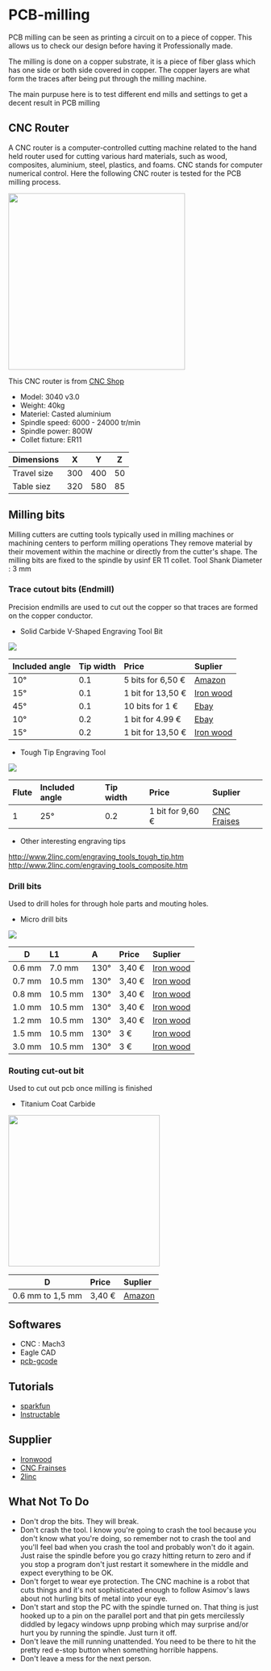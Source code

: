 # PCB-milling

PCB milling can be seen as printing a circuit on to a piece of copper. This allows us to
check our design before having it Professionally made.

The milling is done on a copper substrate, it is a piece of fiber glass which has one side or both side covered in copper. The copper layers are what form the traces after being put through the milling machine.

The main purpuse here is to test different end mills and settings to get a decent result in PCB milling

## CNC Router

A CNC router is a computer-controlled cutting machine related to the hand held router used for cutting various hard materials, such as wood, composites, aluminium, steel, plastics, and foams. CNC stands for computer numerical control.
Here the following CNC router is tested for the PCB milling process.

<img src="http://www.cnc-shop.ch/user/cimage/3040-03.jpg" width="350">

This CNC router is from [CNC Shop](http://www.cnc-shop.ch/cnc3040.html)

* Model: 3040 v3.0
* Weight: 40kg
* Materiel: Casted aluminium
* Spindle speed: 6000 - 24000 tr/min
* Spindle power: 800W
* Collet fixture: ER11

Dimensions |  X  |  Y  |  Z  |
-----------|-----|-----|-----|
Travel size| 300 | 400 |  50
Table siez | 320 | 580 |  85

## Milling bits

Milling cutters are cutting tools typically used in milling machines or machining centers to perform milling operations They remove material by their movement within the machine or directly from the cutter's shape. The milling bits are fixed to the spindle by usinf ER 11 collet.
Tool Shank Diameter : 3 mm

### Trace cutout bits (Endmill)

Precision endmills are used to cut out the copper so that traces
are formed on the copper conductor.

* Solid Carbide V-Shaped Engraving Tool Bit

<img src="http://www.2linc.com/images/dim-microprofiler_1-8.jpg">

Included angle | Tip width | Price | Suplier
---------------|:----------|:------|:-----
       10°     |    0.1    | 5 bits for 6,50 € |[Amazon](https://www.amazon.fr/gp/product/B00D3GU558/ref=oh_aui_detailpage_o03_s00?ie=UTF8&psc=1) |
       15°     |    0.1    | 1 bit for 13,50 € |[Iron wood](http://www.ironwood-distribution.com/stylets_diametre_3/stylet_d3_angle_15%C2%B0/stylet-ve-diametre-a15-e0-10-p-3842.html) |
       45°     |    0.1    | 10 bits for 1 € |[Ebay](https://www.ebay.com/itm/1-5-10PCS-Carbure-Gravure-CNC-PCB-45-0-1mm-Fraise-Foret-Couteau-Plat-3-17MM/322578275122?ssPageName=STRK%3AMEBIDX%3AIT&var=511564367365&_trksid=p2057872.m2749.l2649) |
       10°     |    0.2    | 1 bit for 4.99 € |[Ebay](https://www.ebay.com/itm/%C3%98-3x10-X-0-2mm-type-V-Burins-de-GRAVURE-pour-cnc-machine-Graveur/391434920942?ssPageName=STRK%3AMEBIDX%3AIT&_trksid=p2057872.m2749.l2649) |
       15°     |    0.2    | 1 bit for 13,50 € |[Iron wood](http://www.ironwood-distribution.com/stylets_diametre_3/stylet_d3_angle_15%C2%B0/stylet-ve-diametre-a15-e0-10-p-3842.html) |

* Tough Tip Engraving Tool

<img src="http://www.2linc.com/images/dim-tough-tipAL_1-8.jpg">

Flute | Included angle | Tip width | Price | Suplier
:-----|:---------------|:----------|:------|:-----
 1    |       25°      |    0.2    | 1 bit for 9,60 € |[CNC Fraises](https://www.cncfraises.fr/pointes-javelots-1-dent-evo/237-pointe-javelot-1-dent-25-degres-gravure-circuit-imprime.html) |

* Other interesting engraving tips

http://www.2linc.com/engraving_tools_tough_tip.htm
http://www.2linc.com/engraving_tools_composite.htm

### Drill bits

Used to drill holes for through hole parts and mouting holes.

* Micro drill bits

<img src="http://www.ironwood-distribution.com/UserFiles/Image/CNC_PLUS/MICROS_FORETS/Micro_forets_Schema.jpg">

D      | L1     | A     |  Price | Suplier
-------|:-------|:------|:-------|:--------
0.6 mm |7.0 mm  |  130° |3,40 €  |[Iron wood](http://www.ironwood-distribution.com/outils_fraisage/micros_forets/micro-foret-60-17-hss-p-3165.html) |
0.7 mm |10.5 mm |  130° |3,40 €  |[Iron wood](http://www.ironwood-distribution.com/outils_fraisage/micros_forets/micro-foret-70-17-hss-p-3167.html)
0.8 mm |10.5 mm |  130° |3,40 €  |[Iron wood](http://www.ironwood-distribution.com/outils_fraisage/micros_forets/micro-foret-80-17-hss-p-3169.html)
1.0 mm |10.5 mm |  130° |3,40 €  |[Iron wood](http://www.ironwood-distribution.com/outils_fraisage/micros_forets/micro-foret-17-hss-p-3173.html)
1.2 mm |10.5 mm |  130° |3,40 €  |[Iron wood](http://www.ironwood-distribution.com/outils_fraisage/micros_forets/micro-foret-20-17-hss-p-3177.html)
1.5 mm |10.5 mm |  130° |3 €     |[Iron wood](http://www.ironwood-distribution.com/outils_fraisage/micros_forets/micro-foret-50-17-hss-p-3181.html)
3.0 mm |10.5 mm |  130° |3 €     |[Iron wood](http://www.ironwood-distribution.com/outils_fraisage/micros_forets/micro-foret-00-17-hss-p-3196.html)

### Routing cut-out bit

Used to cut out pcb once milling is finished

* Titanium Coat Carbide

<img src="https://images-na.ssl-images-amazon.com/images/I/311p6lzq7rL._SX425_.jpg" width="300px">

D                |  Price | Suplier
-----------------|:-------|:-----------
0.6 mm to 1,5 mm |3,40 €  |[Amazon](https://www.amazon.fr/gp/product/B00OPY6R6I/ref=oh_aui_detailpage_o02_s00?ie=UTF8&psc=1) |


## Softwares

* CNC : Mach3
* Eagle CAD
* [pcb-gcode](http://pcbgcode.org/list.php?12)

## Tutorials

* [sparkfun](https://learn.sparkfun.com/tutorials/using-eagle-schematic)
* [Instructable](http://www.instructables.com/id/Make-your-own-PCBs-on-an-inexpensive-desktop-CNC-m/)

## Supplier

* [Ironwood](http://www.ironwood-distribution.com/outils_fraisage-c-20.html)
* [CNC Frainses](https://www.cncfraises.fr/)
* [2linc](http://www.2linc.com/)


## What Not To Do
* Don't drop the bits. They will break.
* Don't crash the tool. I know you're going to crash the tool because you don't know what you're doing, so remember not to crash the tool and you'll feel bad when you crash the tool and probably won't do it again. Just raise the spindle before you go crazy hitting return to zero and if you stop a program don't just restart it somewhere in the middle and expect everything to be OK.
* Don't forget to wear eye protection. The CNC machine is a robot that cuts things and it's not sophisticated enough to follow Asimov's laws about not hurling bits of metal into your eye.
* Don't start and stop the PC with the spindle turned on. That thing is just hooked up to a pin on the parallel port and that pin gets mercilessly diddled by legacy windows upnp probing which may surprise and/or hurt you by running the spindle. Just turn it off.
* Don't leave the mill running unattended. You need to be there to hit the pretty red e-stop button when something horrible happens.
* Don't leave a mess for the next person.

